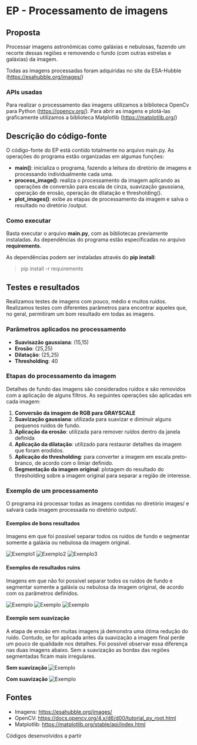 # EP - Processamento de imagens

## Proposta

Processar imagens astronômicas como galáxias e nebulosas, fazendo um recorte dessas regiões e removendo o fundo (com outras estrelas e galáxias) da imagem.

Todas as imagens processadas foram adquiridas no site da ESA-Hubble (https://esahubble.org/images/)

### APIs usadas

Para realizar o processamento das imagens utilizamos a biblioteca OpenCv para Python (https://opencv.org/).
Para abrir as imagens e plotá-las graficamente utilizamos a biblioteca Matplotlib (https://matplotlib.org/)

## Descrição do código-fonte

O código-fonte do EP está contido totalmente no arquivo main.py. As operações do programa estão organizadas em algumas funções: 
* **main()**: inicializa o programa, fazendo a leitura do diretório de imagens e processando individualmente cada uma.
* **process_image()**: realiza o processamento da imagem aplicando as operações de conversão para escala de cinza, suavização gaussiana, operação de erosão, operação de dilatação e thresholding().
* **plot_images()**: exibe as etapas de processamento da imagem e salva o resultado no diretório /output.

### Como executar

Basta executar o arquivo **main.py**, com as bibliotecas previamente instaladas. As dependências do programa estão especificadas no arquivo **requirements**.

As dependências podem ser instaladas através do **pip install**:
> pip install -r requirements

## Testes e resultados

Realizamos testes de imagens com pouco, médio e muitos ruídos. Realizamos testes com diferentes parâmetros para encontrar aqueles que, no geral, permitiram um bom resultado em todas as imagens.

### Parâmetros aplicados no processamento

* **Suavisazão gaussiana**: (15,15)
* **Erosão**: (25,25)
* **Dilatação**: (25,25)
* **Thresholding**: 40

### Etapas do processamento da imagem

Detalhes de fundo das imagens são considerados ruídos e são removidos com a aplicação de alguns filtros. 
As seguintes operações são aplicadas em cada imagem:

1. **Conversão da imagem de RGB para GRAYSCALE**
2. **Suavização gaussiana**: utilizada para suavizar e diminuir alguns pequenos ruídos de fundo.
3. **Aplicação da erosão**: utilizada para remover ruídos dentro da janela definida
4. **Aplicação da dilatação**: utilizado para restaurar detalhes da imagem que foram erodidos.
4. **Aplicação do thresholding**: para converter a imagem em escala preto-branco, de acordo com o limiar definido.
6. **Segmentação da imagem original**: plotagem do resultado do thresholding sobre a imagem original para separar a região de interesse.

### Exemplo de um processamento

O programa irá processar todas as imagens contidas no diretório images/ e salvará cada imagem processada no diretório output/.

#### Exemplos de bons resultados

Imagens em que foi possível separar todos os ruídos de fundo e segmentar somente a galáxia ou nebulosa da imagem original.

![Exemplo1](output/heic0515a_segmented.jpg)
![Exemplo2](output/heic0910i_segmented.jpg)
![Exemplo3](output/potw1308a_segmented.jpg)

#### Exemplos de resultados ruins

Imagens em que não foi possível separar todos os ruídos de fundo e segmentar somente a galáxia ou nebulosa da imagem original, de acordo com os parâmetros definidos.

![Exemplo](output/potw2106a_segmented.jpg)
![Exemplo](output/heic1518a_segmented.jpg)
![Exemplo](output/potw2104a_segmented.jpg)

#### Exemplo sem suavização

A etapa de erosão em muitas imagens já demonstra uma ótima redução do ruído. Contudo, se for aplicada antes da suavização a imagem final perde um pouco de qualidade nos detalhes. Foi possível observar essa diferença nas duas imagens abaixo. Sem a suavização as bordas das regiões segmentadas ficam mais irregulares.

**Sem suavização**
![Exemplo](output/heic0910i_segmented-no-gaussian.jpg)

**Com suavização**
![Exemplo](output/heic0910i_segmented.jpg)

## Fontes

* Imagens: https://esahubble.org/images/
* OpenCV: https://docs.opencv.org/4.x/d6/d00/tutorial_py_root.html
* Matplotlib: https://matplotlib.org/stable/api/index.html

Códigos desenvolvidos a partir 